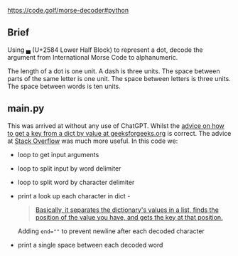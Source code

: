 https://code.golf/morse-decoder#python

## Brief

Using ▄ (U+2584 Lower Half Block) to represent a dot, decode the argument from International Morse Code to alphanumeric.

The length of a dot is one unit.
A dash is three units.
The space between parts of the same letter is one unit.
The space between letters is three units.
The space between words is ten units.

## main.py

This was arrived at without any use of ChatGPT. Whilst the [advice on how to get a key from a dict by value at geeksforgeeks.org](https://www.geeksforgeeks.org/python-get-key-from-value-in-dictionary/) is correct. The advice at [Stack Overflow](https://stackoverflow.com/questions/8023306/get-key-by-value-in-dictionary) was much more useful. In this code we:

- loop to get input arguments
- loop to split input by word delimiter
- loop to split word by character delimiter
- print a look up each character in dict -
  > [Basically, it separates the dictionary's values in a list, finds the position of the value you have, and gets the key at that position.](https://stackoverflow.com/questions/8023306/get-key-by-value-in-dictionary)
  
  Adding `end=""` to prevent newline after each decoded character
- print a single space between each decoded word
